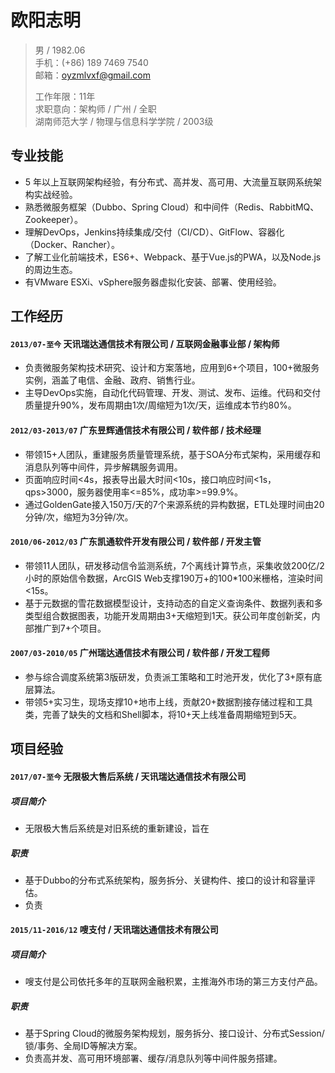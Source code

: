 # 欧阳志明

> 男 / 1982.06     
> 手机：(+86) 189 7469 7540   
> 邮箱：oyzmlvxf@gmail.com  
>
> 工作年限：11年       
> 求职意向：架构师 / 广州 / 全职   
> 湖南师范大学 / 物理与信息科学学院 / 2003级     

## 专业技能

- 5 年以上互联网架构经验，有分布式、高并发、高可用、大流量互联网系统架构实战经验。
- 熟悉微服务框架（Dubbo、Spring Cloud）和中间件（Redis、RabbitMQ、Zookeeper）。
- 理解DevOps，Jenkins持续集成/交付（CI/CD）、GitFlow、容器化（Docker、Rancher）。
- 了解工业化前端技术，ES6+、Webpack、基于Vue.js的PWA，以及Node.js的周边生态。
- 有VMware ESXi、vSphere服务器虚拟化安装、部署、使用经验。

## 工作经历

#### `2013/07-至今`  天讯瑞达通信技术有限公司 / 互联网金融事业部 / 架构师
- 负责微服务架构技术研究、设计和方案落地，应用到6+个项目，100+微服务实例，涵盖了电信、金融、政府、销售行业。
- 主导DevOps实施，自动化代码管理、开发、测试、发布、运维。代码和交付质量提升90%，发布周期由1次/周缩短为1次/天，运维成本节约80%。

#### `2012/03-2013/07`  广东昱辉通信技术有限公司 / 软件部 / 技术经理

- 带领15+人团队，重建服务质量管理系统，基于SOA分布式架构，采用缓存和消息队列等中间件，异步解耦服务调用。
- 页面响应时间<4s，报表导出最大时间<10s，接口响应时间<1s，qps>3000，服务器使用率<=85%，成功率>=99.9%。
- 通过GoldenGate接入150万/天的7个来源系统的异构数据，ETL处理时间由20分钟/次，缩短为3分钟/次。

#### `2010/06-2012/03`  广东凯通软件开发有限公司 / 软件部 / 开发主管

- 带领11人团队，研发移动信令监测系统，7个离线计算节点，采集收敛200亿/2小时的原始信令数据，ArcGIS Web支撑190万+的100*100米栅格，渲染时间<15s。
- 基于元数据的雪花数据模型设计，支持动态的自定义查询条件、数据列表和多类型组合数据图表，功能开发周期由3+天缩短到1天。获公司年度创新奖，内部推广到7+个项目。

#### `2007/03-2010/05`  广州瑞达通信技术有限公司 / 软件部 / 开发工程师

- 参与综合调度系统第3版研发，负责派工策略和工时池开发，优化了3+原有底层算法。
- 带领5+实习生，现场支撑10+地市上线，贡献20+数据割接存储过程和工具类，完善了缺失的文档和Shell脚本，将10+天上线准备周期缩短到5天。

## 项目经验

#### `2017/07-至今` 无限极大售后系统 /  天讯瑞达通信技术有限公司

##### 项目简介
- 无限极大售后系统是对旧系统的重新建设，旨在

##### 职责
- 基于Dubbo的分布式系统架构，服务拆分、关键构件、接口的设计和容量评估。
- 负责


#### `2015/11-2016/12`  嗖支付 / 天讯瑞达通信技术有限公司

##### 项目简介
- 嗖支付是公司依托多年的互联网金融积累，主推海外市场的第三方支付产品。

##### 职责
- 基于Spring Cloud的微服务架构规划，服务拆分、接口设计、分布式Session/锁/事务、全局ID等解决方案。
- 负责高并发、高可用环境部署、缓存/消息队列等中间件服务搭建。
